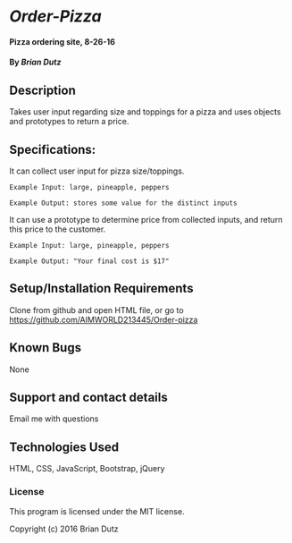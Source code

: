# _Order-Pizza_

#### Pizza ordering site, 8-26-16

#### By _**Brian Dutz**_

## Description

Takes user input regarding size and toppings for a pizza and uses objects and prototypes to return a price.

## Specifications:

It can collect user input for pizza size/toppings.

    Example Input: large, pineapple, peppers

    Example Output: stores some value for the distinct inputs

It can use a prototype to determine price from collected inputs, and return this price to the customer.

    Example Input: large, pineapple, peppers

    Example Output: "Your final cost is $17"


## Setup/Installation Requirements

Clone from github and open HTML file, or go to https://github.com/AIMWORLD213445/Order-pizza

## Known Bugs

None

## Support and contact details

Email me with questions

## Technologies Used

HTML, CSS, JavaScript, Bootstrap, jQuery

### License

This program is licensed under the MIT license.

Copyright (c) 2016 Brian Dutz
